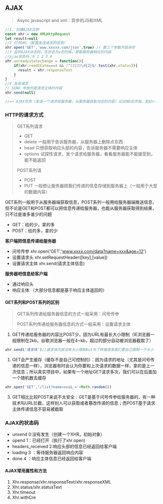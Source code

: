 ## AJAX

> Async  javascript and xml：异步的JS和XML

~~~javascript
//1. 创建AJAX实例
const xhr = new XMLHttpRequest
let result=null
//2 打开URL（配置发送请求的信息）
xhr.open('GET','www.xxxxx.com/json',true) // 第三个参数开启异步
//3 监听AJAX状态码，在状态为x的时候，获取服务器响应的内容
//ajax状态码：0 1 2 3 4
xhr.onreadystatechange = function(){
  	if(xhr.readState===4 && /^(2|3)\d{2}$/.test(xhr.status)){
      result = xhr.responseText
    }
}
//4 发送请求
// SEND 中放的是请求主体的内容
xhr.send(null)

//=> AJAX任务（发送一个请求给服务器，从服务器获取对应的内容）从SEND后开始，到xhr.readstate===4的时候才结束
~~~

### HTTP的请求方式

> GET系列请求
>
> - GET
> - delete 一般用于告诉服务器，从服务器上删除点东西
> - head 只想获取响应头部的内容，告诉服务器不需要响应主体
> - options 试探性请求，发个请求给服务器，看看服务器能不能接受到，能不能返回
>
> POST系列请
>
> - POST
> - PUT 一般想让服务器把我们传递的信息存储到服务器上（一般用于大型的数据内容）

GET系列一般用于从服务器端获取信息，POST系列一般用给服务器端推送信息，但不论是GET和POST都可以把信息传递给服务器，也能从服务器获取得到结果，只不过是谁多谁少的问题

- GET：给的少，拿的多
- POST：给的多，拿的少

**客户端把信息传递给服务器**

- 问号传参  xhr.open('GET','www.xxxx.com/data?name=xxx&age=12')
- 设置请求头   xhr.setRequestHeader([key],[value])
- 设置请求主体 xhr.send(请求主体信息)

**服务器吧信息给客户端**

- 通过响应头
- 响应主体 （大部分信息都是基于响应主体返回的）

#### GET系列和POST系列的区别

> GET系列传递给服务器信息的方式一般采用：问号传参
>
> POST系列传递给服务器信息的方式一般采用：设置请求主体

1. GET传递给服务器的内容比POST少，因为URL有最长大小限制（IE浏览器一般限制在2kb，谷歌浏览器一般在4~kb，超过的部分自动被浏览器截取了）

~~~JavaScript
xhr.send('请求体')//请求体内容没有大小限制but为了传输效率我们要自己限制一下大小
~~~



1. GET会产生缓存（缓存不是自己可控制的）：因为请求的地址（尤其是问号传递的信息一样），浏览器有时会认为你要和上次请求的数据一样，拿的是上一次信息；所以真实项目中，如果有一个地址GET请求多次，我们可以在后面加一个随机数去缓存

~~~JavaScript
xhr.open('GET','/list?name=xxx&_='+Math.random())
~~~

3. GET相比比较POST来说不太安全：GET是基于问号传参给服务器的，有一种技术叫URL拦截，这样别人可以获取或者篡改传递的信息；而POST基于请求主体传递信息不容易被截取

### AJAX的状态码

- unsend 0:没有发生（创建一个XHR，初始对象）
- opend 1：已经打开（执行了xhr.open)
- headers_received 2:响应头部的信息已经返回给客户端
- loading 3 ：等待服务器返回响应内容
- done 4 ：响应主体信息已经返回给客户端

#### AJAX常用属性和方法

1. Xhr.response/xhr.responseText/xhr.responseXML
2. Xhr.status/xhr.statusText
3. Xhr.timeout
4. Xhr.withCre